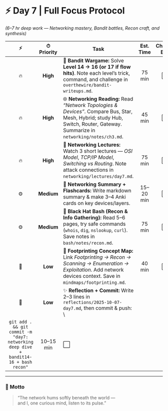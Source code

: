 # ⚡ Day 7 | Full Focus Protocol  

*(6–7 hr deep work — Networking mastery, Bandit battles, Recon craft, and synthesis)*  

| ⚡ | ⏱ Priority | Task | Est. Time | Check-Box |  
|:--:|:-----------:|------|:----------:|:----------:|  
| 🔥 | **High** | 🧩 **Bandit Wargame:** Solve **Level 14 → 16 (or 17 if flow hits)**. Note each level’s trick, command, and challenge in `overthewire/bandit-writeups.md`. | 75 min | ⬜ |  
| 🔥 | **High** | 🌐 **Networking Reading:** Read *“Network Topologies & Devices”*. Compare Bus, Star, Mesh, Hybrid; study Hub, Switch, Router, Gateway. Summarize in `networking/notes/ch3.md`. | 45 min | ⬜ |  
| 🔥 | **High** | 🎥 **Networking Lectures:** Watch 3 short lectures — *OSI Model*, *TCP/IP Model*, *Switching vs Routing*. Note attack connections in `networking/lectures/day7.md`. | 75 min | ⬜ |  
| ⚙️ | **Medium** | 📝 **Networking Summary + Flashcards:** Write markdown summary & make 3–4 Anki cards on key devices/layers. | 15–20 min | ⬜ |  
| ⚙️ | **Medium** | 🐚 **Black Hat Bash (Recon & Info Gathering):** Read 5–6 pages, try safe commands (`whois`, `dig`, `nslookup`, `curl`). Save notes in `bash/notes/recon.md`. | 75 min | ⬜ |  
| 🌿 | **Low** | 🧠 **Footprinting Concept Map:** Link *Footprinting → Recon → Scanning → Enumeration → Exploitation*. Add network devices context. Save in `mindmaps/footprinting.md`. | 40 min | ⬜ |  
| 🌙 | **Low** | ✨ **Reflection + Commit:** Write 2–3 lines in `reflections/2025-10-07-day7.md`, then commit & push:  \
`git add . && git commit -m "day7: networking deep dive + bandit14-16 + bash recon"` | 10–15 min | ⬜ |  

---

### 💬 Motto  
> “The network hums softly beneath the world —  
> and I, one curious mind, listen to its pulse.”  
